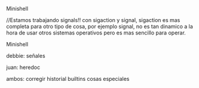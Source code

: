 Minishell

//Estamos trabajando signals!! con sigaction y signal, sigaction es mas completa para otro tipo de cosa, por ejemplo signal, no es tan dinamico a la hora de usar otros sistemas operativos pero es mas sencillo para operar. 

Minishell

debbie:
señales

juan:
heredoc

ambos:
corregir historial
builtins
cosas especiales
